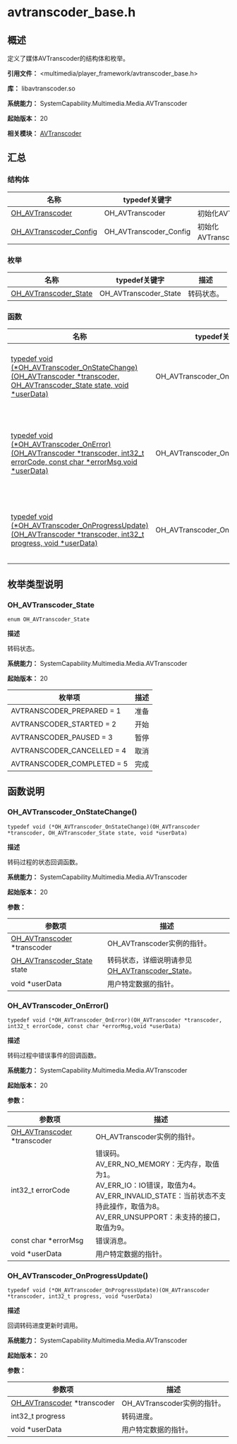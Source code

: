 # avtranscoder_base.h

## 概述

定义了媒体AVTranscoder的结构体和枚举。

**引用文件：** <multimedia/player_framework/avtranscoder_base.h>

**库：** libavtranscoder.so

**系统能力：** SystemCapability.Multimedia.Media.AVTranscoder

**起始版本：** 20

**相关模块：** [AVTranscoder](capi-avtranscoder.md)

## 汇总

### 结构体

| 名称 | typedef关键字 | 描述 |
| -- | -- | -- |
| [OH_AVTranscoder](capi-avtranscoder-oh-avtranscoder.md) | OH_AVTranscoder | 初始化AVTranscoder。 |
| [OH_AVTranscoder_Config](capi-avtranscoder-oh-avtranscoder-config.md) | OH_AVTranscoder_Config | 初始化AVTranscoder_Config。 |

### 枚举

| 名称 | typedef关键字 | 描述 |
| -- | -- | -- |
| [OH_AVTranscoder_State](#oh_avtranscoder_state) | OH_AVTranscoder_State | 转码状态。 |

### 函数

| 名称 | typedef关键字 | 描述 |
| -- | -- | -- |
| [typedef void (\*OH_AVTranscoder_OnStateChange)(OH_AVTranscoder *transcoder, OH_AVTranscoder_State state, void *userData)](#oh_avtranscoder_onstatechange) | OH_AVTranscoder_OnStateChange | 转码过程的状态回调函数。 |
| [typedef void (\*OH_AVTranscoder_OnError)(OH_AVTranscoder *transcoder, int32_t errorCode, const char *errorMsg,void *userData)](#oh_avtranscoder_onerror) | OH_AVTranscoder_OnError | 转码过程中错误事件的回调函数。 |
| [typedef void (\*OH_AVTranscoder_OnProgressUpdate)(OH_AVTranscoder *transcoder, int32_t progress, void *userData)](#oh_avtranscoder_onprogressupdate) | OH_AVTranscoder_OnProgressUpdate | 回调转码进度更新时调用。 |

## 枚举类型说明

### OH_AVTranscoder_State

```
enum OH_AVTranscoder_State
```

**描述**

转码状态。

**系统能力：** SystemCapability.Multimedia.Media.AVTranscoder

**起始版本：** 20

| 枚举项 | 描述 |
| -- | -- |
| AVTRANSCODER_PREPARED = 1 | 准备 |
| AVTRANSCODER_STARTED = 2 | 开始 |
| AVTRANSCODER_PAUSED = 3 | 暂停 |
| AVTRANSCODER_CANCELLED = 4 | 取消 |
| AVTRANSCODER_COMPLETED = 5 | 完成 |


## 函数说明

### OH_AVTranscoder_OnStateChange()

```
typedef void (*OH_AVTranscoder_OnStateChange)(OH_AVTranscoder *transcoder, OH_AVTranscoder_State state, void *userData)
```

**描述**

转码过程的状态回调函数。

**系统能力：** SystemCapability.Multimedia.Media.AVTranscoder

**起始版本：** 20


**参数：**

| 参数项 | 描述 |
| -- | -- |
| [OH_AVTranscoder](capi-avtranscoder-oh-avtranscoder.md) *transcoder | OH_AVTranscoder实例的指针。 |
| [OH_AVTranscoder_State](#oh_avtranscoder_state) state | 转码状态，详细说明请参见[OH_AVTranscoder_State](#oh_avtranscoder_state)。 |
|  void *userData | 用户特定数据的指针。 |

### OH_AVTranscoder_OnError()

```
typedef void (*OH_AVTranscoder_OnError)(OH_AVTranscoder *transcoder, int32_t errorCode, const char *errorMsg,void *userData)
```

**描述**

转码过程中错误事件的回调函数。

**系统能力：** SystemCapability.Multimedia.Media.AVTranscoder

**起始版本：** 20


**参数：**

| 参数项 | 描述 |
| -- | -- |
| [OH_AVTranscoder](capi-avtranscoder-oh-avtranscoder.md) *transcoder | OH_AVTranscoder实例的指针。 |
| int32_t errorCode | 错误码。<br>                  AV_ERR_NO_MEMORY：无内存，取值为1。<br>                  AV_ERR_IO：IO错误，取值为4。<br>                  AV_ERR_INVALID_STATE：当前状态不支持此操作，取值为8。<br>                  AV_ERR_UNSUPPORT：未支持的接口，取值为9。 |
| const char *errorMsg | 错误消息。 |
| void *userData | 用户特定数据的指针。 |

### OH_AVTranscoder_OnProgressUpdate()

```
typedef void (*OH_AVTranscoder_OnProgressUpdate)(OH_AVTranscoder *transcoder, int32_t progress, void *userData)
```

**描述**

回调转码进度更新时调用。

**系统能力：** SystemCapability.Multimedia.Media.AVTranscoder

**起始版本：** 20


**参数：**

| 参数项 | 描述 |
| -- | -- |
| [OH_AVTranscoder](capi-avtranscoder-oh-avtranscoder.md) *transcoder | OH_AVTranscoder实例的指针。 |
| int32_t progress | 转码进度。 |
| void *userData | 用户特定数据的指针。 |


